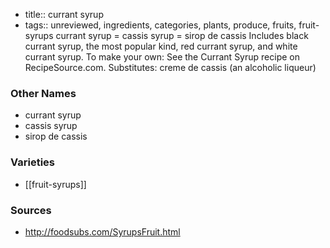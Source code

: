 - title:: currant syrup
- tags:: unreviewed, ingredients, categories, plants, produce, fruits, fruit-syrups
currant syrup = cassis syrup = sirop de cassis Includes black currant syrup, the most popular kind, red currant syrup, and white currant syrup. To make your own: See the Currant Syrup recipe on RecipeSource.com. Substitutes: creme de cassis (an alcoholic liqueur)

### Other Names

* currant syrup
* cassis syrup
* sirop de cassis

### Varieties

* [[fruit-syrups]]

### Sources
* http://foodsubs.com/SyrupsFruit.html
